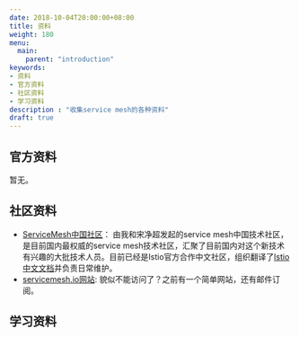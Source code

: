 ```yaml
---
date: 2018-10-04T20:00:00+08:00
title: 资料
weight: 180
menu:
  main:
    parent: "introduction"
keywords:
- 资料
- 官方资料
- 社区资料
- 学习资料
description : "收集service mesh的各种资料"
draft: true
---
```


## 官方资料

暂无。

## 社区资料

- [ServiceMesh中国社区](http://servicemesher.com/)： 由我和宋净超发起的service mesh中国技术社区，是目前国内最权威的service mesh技术社区，汇聚了目前国内对这个新技术有兴趣的大批技术人员。目前已经是Istio官方合作中文社区，组织翻译了[Istio中文文档](https://istio.io/zh)并负责日常维护。
- [servicemesh.io网站](https://servicemesh.io/): 貌似不能访问了？之前有一个简单网站，还有邮件订阅。

## 学习资料

